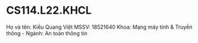 # CS114.L22.KHCL
Họ và tên: Kiều Quang Việt
MSSV: 18521640
Khoa: Mạng máy tính & Truyền thông - Ngành: An toàn thông tin

